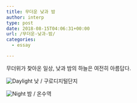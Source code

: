 ```yaml
---
title: 무더운 낮과 밤
author: interp
type: post
date: 2018-08-15T04:06:31+00:00
url: /무더운-낮과-밤/
categories:
  - essay

---
```

무더위가 찾아온 일상, 낮과 밤의 하늘은 여전히 아름답다.

![Daylight](../uploads/2018/08/20180730_125354.jpg)
낮 / 구로디지털단지

![Night](../uploads/2018/08/20180730_215032.jpg)
밤 / 온수역